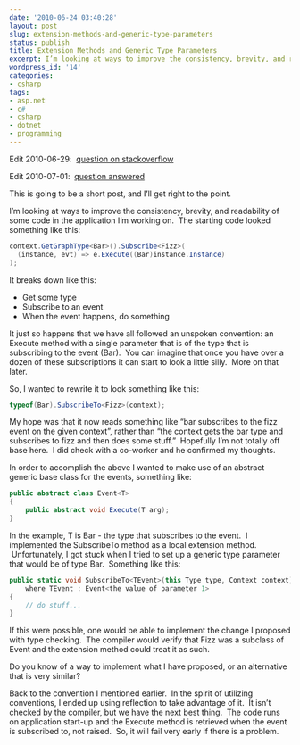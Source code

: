 ```yaml
---
date: '2010-06-24 03:40:28'
layout: post
slug: extension-methods-and-generic-type-parameters
status: publish
title: Extension Methods and Generic Type Parameters
excerpt: I’m looking at ways to improve the consistency, brevity, and readability of some code in the application I’m working on.
wordpress_id: '14'
categories:
- csharp
tags:
- asp.net
- c#
- csharp
- dotnet
- programming
---
```


Edit 2010-06-29:  [question on stackoverflow](http://stackoverflow.com/questions/3118898/c-extension-method-on-type-with-generic-type-argument)

Edit 2010-07-01:  [question answered](http://stackoverflow.com/questions/3118898/c-extension-method-on-type-with-generic-type-argument/3159532#3159532)

This is going to be a short post, and I’ll get right to the point.

I’m looking at ways to improve the consistency, brevity, and readability of some code in the application I’m working on.  The starting code looked something like this:
	
```cs
context.GetGraphType<Bar>().Subscribe<Fizz>(
  (instance, evt) => e.Execute((Bar)instance.Instance)
);
```

It breaks down like this:
	
* Get some type
* Subscribe to an event
* When the event happens, do something

It just so happens that we have all followed an unspoken convention: an Execute method with a single parameter that is of the type that is subscribing to the event (Bar).  You can imagine that once you have over a dozen of these subscriptions it can start to look a little silly.  More on that later.

So, I wanted to rewrite it to look something like this:
	
```cs
typeof(Bar).SubscribeTo<Fizz>(context);
```

My hope was that it now reads something like “bar subscribes to the fizz event on the given context”, rather than “the context gets the bar type and subscribes to fizz and then does some stuff.”  Hopefully I’m not totally off base here.  I did check with a co-worker and he confirmed my thoughts.

In order to accomplish the above I wanted to make use of an abstract generic base class for the events, something like:

```cs
public abstract class Event<T>
{
	public abstract void Execute(T arg);
}
```

In the example, T is Bar - the type that subscribes to the event.  I implemented the SubscribeTo method as a local extension method.  Unfortunately, I got stuck when I tried to set up a generic type parameter that would be of type Bar.  Something like this:

```cs
public static void SubscribeTo<TEvent>(this Type type, Context context)
	where TEvent : Event<the value of parameter 1>
{
	// do stuff...
}
```

If this were possible, one would be able to implement the change I proposed with type checking.  The compiler would verify that Fizz was a subclass of Event<Bar> and the extension method could treat it as such.

Do you know of a way to implement what I have proposed, or an alternative that is very similar?

Back to the convention I mentioned earlier.  In the spirit of utilizing conventions, I ended up using reflection to take advantage of it.  It isn’t checked by the compiler, but we have the next best thing.  The code runs on application start-up and the Execute method is retrieved when the event is subscribed to, not raised.  So, it will fail very early if there is a problem.
